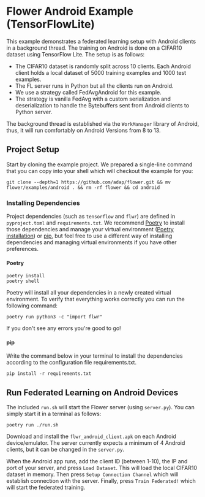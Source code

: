 # Flower Android Example (TensorFlowLite)

This example demonstrates a federated learning setup with Android clients in a background thread. The training on Android is done on a CIFAR10 dataset using TensorFlow Lite. The setup is as follows:

- The CIFAR10 dataset is randomly split across 10 clients. Each Android client holds a local dataset of 5000 training examples and 1000 test examples.
- The FL server runs in Python but all the clients run on Android.
- We use a strategy called FedAvgAndroid for this example.
- The strategy is vanilla FedAvg with a custom serialization and deserialization to handle the Bytebuffers sent from Android clients to Python server.

The background thread is established via the `WorkManager` library of Android, thus, it will run comfortably on Android Versions from 8 to 13.

## Project Setup

Start by cloning the example project. We prepared a single-line command that you can copy into your shell which will checkout the example for you:

```shell
git clone --depth=1 https://github.com/adap/flower.git && mv flower/examples/android . && rm -rf flower && cd android
```

### Installing Dependencies

Project dependencies (such as `tensorflow` and `flwr`) are defined in `pyproject.toml` and `requirements.txt`. We recommend [Poetry](https://python-poetry.org/docs/) to install those dependencies and manage your virtual environment ([Poetry installation](https://python-poetry.org/docs/#installation)) or [pip](https://pip.pypa.io/en/latest/development/), but feel free to use a different way of installing dependencies and managing virtual environments if you have other preferences.

#### Poetry

```shell
poetry install
poetry shell
```

Poetry will install all your dependencies in a newly created virtual environment. To verify that everything works correctly you can run the following command:

```shell
poetry run python3 -c "import flwr"
```

If you don't see any errors you're good to go!

#### pip

Write the command below in your terminal to install the dependencies according to the configuration file requirements.txt.

```shell
pip install -r requirements.txt
```

## Run Federated Learning on Android Devices

The included `run.sh` will start the Flower server (using `server.py`). You can simply start it in a terminal as follows:

```shell
poetry run ./run.sh
```

Download and install the `flwr_android_client.apk` on each Android device/emulator. The server currently expects a minimum of 4 Android clients, but it can be changed in the `server.py`.

When the Android app runs, add the client ID (between 1-10), the IP and port of your server, and press `Load Dataset`. This will load the local CIFAR10 dataset in memory. Then press `Setup Connection Channel` which will establish connection with the server. Finally, press `Train Federated!` which will start the federated training.
